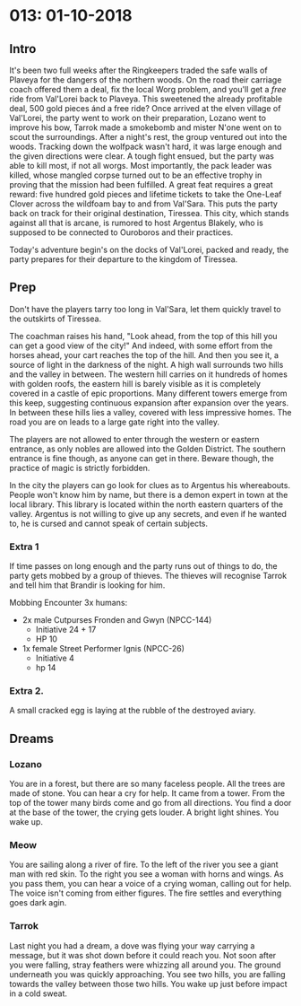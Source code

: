 # 013: 01-10-2018
## Intro
It's been two full weeks after the Ringkeepers traded the safe walls of Plaveya for the dangers of the northern woods. On the road their carriage coach offered them a deal, fix the local Worg problem, and you'll get a *free* ride from Val'Lorei back to Plaveya. This sweetened the already profitable deal, 500 gold pieces ánd a free ride? Once arrived at the elven village of Val'Lorei, the party went to work on their preparation, Lozano went to improve his bow, Tarrok made a smokebomb and mister N'one went on to scout the surroundings. After a night's rest, the group ventured out into the woods. Tracking down the wolfpack wasn't hard, it was large enough and the given directions were clear. A tough fight ensued, but the party was able to kill most, if not all worgs. Most importantly, the pack leader was killed, whose mangled corpse turned out to be an effective trophy in proving that the mission had been fulfilled. A great feat requires a great reward: five hundred gold pieces and lifetime tickets to take the One-Leaf Clover across the wildfoam bay to and from Val'Sara. This puts the party back on track for their original destination, Tiressea. This city, which stands against all that is arcane, is rumored to host Argentus Blakely, who is supposed to be connected to Ouroboros and their practices.

Today's adventure begin's on the docks of Val'Lorei, packed and ready, the party prepares for their departure to the kingdom of Tiressea.

## Prep
Don't have the players tarry too long in Val'Sara, let them quickly travel to the outskirts of Tiressea.

The coachman raises his hand, "Look ahead, from the top of this hill you can get a good view of the city!" And indeed, with some effort from the horses ahead, your cart reaches the top of the hill. And then you see it, a source of light in the darkness of the night. A high wall surrounds two hills and the valley in between. The western hill carries on it hundreds of homes with golden roofs, the eastern hill is barely visible as it is completely covered in a castle of epic proportions. Many different towers emerge from this keep, suggesting continuous expansion after expansion over the years. In between these hills lies a valley, covered with less impressive homes. The road you are on leads to a large gate right into the valley.

The players are not allowed to enter through the western or eastern entrance, as only nobles are allowed into the Golden District. The southern entrance is fine though, as anyone can get in there. Beware though, the practice of magic is strictly forbidden.

In the city the players can go look for clues as to Argentus his whereabouts. People won't know him by name, but there is a demon expert in town at the local library. This library is located within the north eastern quarters of the valley. Argentus is not willing to give up any secrets, and even if he wanted to, he is cursed and cannot speak of certain subjects.

### Extra 1
If time passes on long enough and the party runs out of things to do, the party gets mobbed by a group of thieves. The thieves will recognise Tarrok and tell him that Brandir is looking for him.

Mobbing Encounter 3x humans:

- 2x male Cutpurses Fronden and Gwyn (NPCC-144) 
    - Initiative 24 + 17
    - HP 10
- 1x female Street Performer Ignis (NPCC-26) 
    - Initiative 4
    - hp 14

### Extra 2.
A small cracked egg is laying at the rubble of the destroyed aviary.


## Dreams
### Lozano
You are in a forest, but there are so many faceless people. All the trees are made of stone. You can hear a cry for help. It came from a tower. From the top of the tower many birds come and go from all directions. You find a door at the base of the tower, the crying gets louder. A bright light shines. You wake up.

### Meow
You are sailing along a river of fire. To the left of the river you see a giant man with red skin. To the right you see a woman with horns and wings. As you pass them, you can hear a voice of a crying woman, calling out for help. The voice isn't coming from either figures. The fire settles and everything goes dark agin.

### Tarrok
Last night you had a dream, a dove was flying your way carrying a message, but it was shot down before it could reach you. Not soon after you were falling, stray feathers were whizzing all around you. The ground underneath you was quickly approaching. You see two hills, you are falling towards the valley between those two hills. You wake up just before impact in a cold sweat.